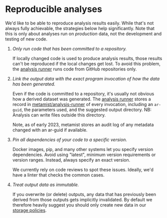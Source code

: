 # Reproducible analyses

We'd like to be able to reproduce analysis results easily. While that's not
always fully achievable, the strategies below help significantly. Note that this
is only about analyses run on _production_ data, not the development and testing
of new code.

1. _Only run code that has been committed to a repository._

   If locally changed code is used to produce analysis results, those results can't be reproduced if the local changes get lost. To avoid this problem, the [analysis runner](https://github.com/populationgenomics/analysis-runner) runs code from GitHub repositories only.

2. _Link the output data with the exact program invocation of how the data has been generated._

   Even if the code is committed to a repository, it's usually not obvious how a derived dataset was generated. The [analysis runner](https://github.com/populationgenomics/analysis-runner) stores a record in [metamist/analysis-runner](https://sample-metadata.populationgenomics.org.au/analysis-runner/) of every invocation, including an `ar-guid`, the parameters used, and the suggested output directory. NB: Analysis can write files outside this directory.

   Note, as of early 2023, metamist stores an audit log of any metadata changed with an ar-guid if available.


3. _Pin all dependencies of your code to a specific version._

   Docker images, pip, and many other systems let you specify version dependencies. Avoid using "latest", minimum version requirements or version ranges. Instead, always specify an exact version.

   We currently rely on code reviews to spot these issues. Ideally, we'd have a linter that checks the common cases.

4. _Treat output data as immutable._

   If you overwrite (or delete) outputs, any data that has previously been derived from those outputs gets implicitly invalidated. By default we therefore heavily suggest you should only create new data in our [storage policies](storage_policies).
